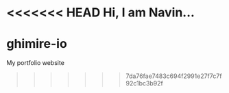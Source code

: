 <<<<<<< HEAD
Hi, I am Navin...
=======
# ghimire-io
My portfolio website
>>>>>>> 7da76fae7483c694f2991e27f7c7f92c1bc3b92f

